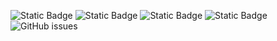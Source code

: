 ![Static Badge](https://img.shields.io/badge/blacklists-60-000000) ![Static Badge](https://img.shields.io/badge/blacklisted-3111373-cc0000) ![Static Badge](https://img.shields.io/badge/whitelisted-2243-00CC00) ![Static Badge](https://img.shields.io/badge/streaming_blacklist-28107-000000) ![GitHub issues](https://img.shields.io/github/issues/fabriziosalmi/blacklists)

